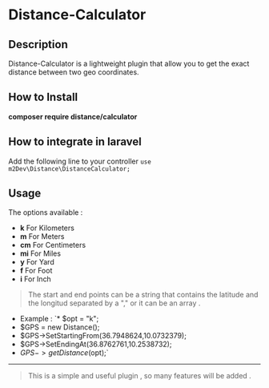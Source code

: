 # Distance-Calculator
## Description
Distance-Calculator is a lightweight plugin that allow you to get the exact distance between two geo coordinates.
## How to Install
**composer require distance/calculator**
## How to integrate in laravel
Add the following line to your controller
`use m2Dev\Distance\DistanceCalculator;`
## Usage
The options available :
* **k** For Kilometers
* **m** For Meters
* **cm** For Centimeters
* **mi** For Miles
* **y** For Yard
* **f** For Foot
* **i** For Inch
> The start and end points can be a string that contains the latitude and the longitud separated by a "," or it can be an array .
* Example :
`* $opt = "k";
* $GPS = new Distance();
* $GPS->SetStartingFrom(36.7948624,10.0732379);
* $GPS->SetEndingAt(36.8762761,10.2538732);
* $GPS->getDistance($opt);`

***
> This is a simple and useful plugin , so many features will be added .
